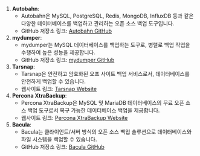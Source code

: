 1. **Autobahn**:  
    - Autobahn은 MySQL, PostgreSQL, Redis, MongoDB, InfluxDB 등과 같은 다양한 데이터베이스를 백업하고 관리하는 오픈 소스 백업 도구입니다.
    - GitHub 저장소 링크: [Autobahn GitHub](https://github.com/cristim/autobahn)
2. **mydumper**:  
    - mydumper는 MySQL 데이터베이스를 백업하는 도구로, 병렬로 백업 작업을 수행하여 높은 성능을 제공합니다.
    - GitHub 저장소 링크: [mydumper GitHub](https://github.com/maxbube/mydumper)
3. **Tarsnap**:  
    - Tarsnap은 안전하고 암호화된 오프 사이트 백업 서비스로서, 데이터베이스를 안전하게 백업할 수 있습니다.
    - 웹사이트 링크: [Tarsnap Website](https://www.tarsnap.com/)
4. **Percona XtraBackup**:  
    - Percona XtraBackup은 MySQL 및 MariaDB 데이터베이스의 무료 오픈 소스 백업 도구로서 복구 가능한 데이터베이스 백업을 제공합니다.
    - 웹사이트 링크: [Percona XtraBackup Website](https://www.percona.com/software/mysql-database/percona-xtrabackup)
5. **Bacula**:  
    - Bacula는 클라이언트/서버 방식의 오픈 소스 백업 솔루션으로 데이터베이스와 파일 시스템을 백업할 수 있습니다.
    - GitHub 저장소 링크: [Bacula GitHub](https://github.com/bacula)